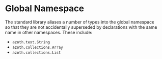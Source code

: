 # Global Namespace

The standard library aliases a number of types into the global namespace so that they are not accidentally superseded by declarations with the same name in other namespaces. These include:

* `azoth.text.String`
* `azoth.collections.Array`
* `azoth.collections.List`
